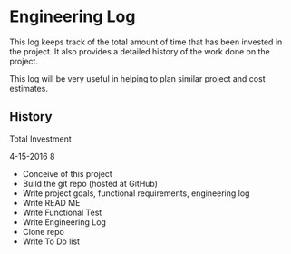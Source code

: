 # Engineering Log

This log keeps track of the total amount of time that has been invested in the project.   It also provides a detailed history of the work done on the project.

This log will be very useful in helping to plan similar project and cost estimates.

## History

Total Investment

4-15-2016 8

* Conceive of this project
* Build the git repo (hosted at GitHub)
* Write project goals, functional requirements, engineering log
* Write READ ME
* Write Functional Test
* Write Engineering Log
* Clone repo
* Write To Do list
